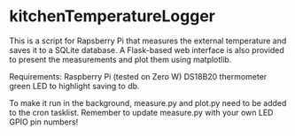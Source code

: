 # kitchenTemperatureLogger
This is a script for Rapsberry Pi that measures the  external temperature and saves it to a SQLite database. A Flask-based web interface is also provided to present the measurements and plot them using matplotlib.

Requirements:
Raspberry Pi (tested on Zero W)
DS18B20 thermometer
green LED to highlight saving to db.

To make it run in the background, measure.py and plot.py need to be added to the cron tasklist. Remember to update measure.py with your own LED GPIO pin numbers!
